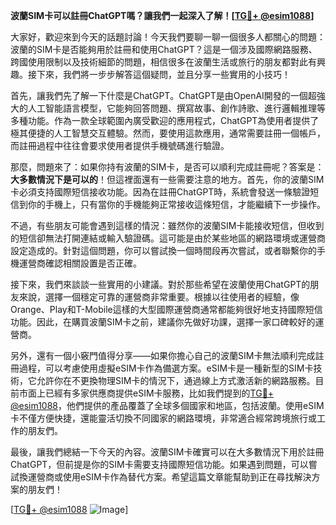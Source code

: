 **波蘭SIM卡可以註冊ChatGPT嗎？讓我們一起深入了解！[[TG💪+ @esim1088](https://t.me/s/esim1088)]**

大家好，歡迎來到今天的話題討論！今天我們要聊一聊一個很多人都關心的問題：波蘭的SIM卡是否能夠用於註冊和使用ChatGPT？這是一個涉及國際網路服務、跨國使用限制以及技術細節的問題，相信很多在波蘭生活或旅行的朋友都對此有興趣。接下來，我們將一步步解答這個疑問，並且分享一些實用的小技巧！

首先，讓我們先了解一下什麼是ChatGPT。ChatGPT是由OpenAI開發的一個超強大的人工智能語言模型，它能夠回答問題、撰寫故事、創作詩歌、進行邏輯推理等多種功能。作為一款全球範圍內廣受歡迎的應用程式，ChatGPT為使用者提供了極其便捷的人工智慧交互體驗。然而，要使用這款應用，通常需要註冊一個帳戶，而註冊過程中往往會要求使用者提供手機號碼進行驗證。

那麼，問題來了：如果你持有波蘭的SIM卡，是否可以順利完成註冊呢？答案是：**大多數情況下是可以的**！但這裡面還有一些需要注意的地方。首先，你的波蘭SIM卡必須支持國際短信接收功能。因為在註冊ChatGPT時，系統會發送一條驗證短信到你的手機上，只有當你的手機能夠正常接收這條短信，才能繼續下一步操作。

不過，有些朋友可能會遇到這樣的情況：雖然你的波蘭SIM卡能接收短信，但收到的短信卻無法打開連結或輸入驗證碼。這可能是由於某些地區的網路環境或運營商設定造成的。針對這個問題，你可以嘗試換一個時間段再次嘗試，或者聯繫你的手機運營商確認相關設置是否正確。

接下來，我們來談談一些實用的小建議。對於那些希望在波蘭使用ChatGPT的朋友來說，選擇一個穩定可靠的運營商非常重要。根據以往使用者的經驗，像Orange、Play和T-Mobile這樣的大型國際運營商通常都能夠很好地支持國際短信功能。因此，在購買波蘭SIM卡之前，建議你先做好功課，選擇一家口碑較好的運營商。

另外，還有一個小竅門值得分享——如果你擔心自己的波蘭SIM卡無法順利完成註冊過程，可以考慮使用虛擬eSIM卡作為備選方案。eSIM卡是一種新型的SIM卡技術，它允許你在不更換物理SIM卡的情況下，通過線上方式激活新的網路服務。目前市面上已經有多家供應商提供eSIM卡服務，比如我們提到的[TG💪+ @esim1088](https://t.me/s/esim1088)，他們提供的產品覆蓋了全球多個國家和地區，包括波蘭。使用eSIM卡不僅方便快捷，還能靈活切換不同國家的網路環境，非常適合經常跨境旅行或工作的朋友們。

最後，讓我們總結一下今天的內容。波蘭SIM卡確實可以在大多數情況下用於註冊ChatGPT，但前提是你的SIM卡需要支持國際短信功能。如果遇到問題，可以嘗試換運營商或使用eSIM卡作為替代方案。希望這篇文章能幫助到正在尋找解決方案的朋友們！

[[TG💪+ @esim1088](https://t.me/s/esim1088) ![Image](https://i.postimg.cc/4NQfJmqS/Snipaste-2025-05-13-00-14-12.png)]